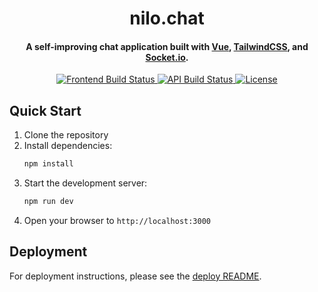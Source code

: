 <h1 align="center">
  nilo.chat
  <br>
</h1>

<h4 align="center">A self-improving chat application built with <a href="https://vuejs.org/" target="_blank">Vue</a>, <a href="https://tailwindcss.com/" target="_blank">TailwindCSS</a>, and <a href="https://socket.io/" target="_blank">Socket.io</a>.</h4>

<p align="center">
  <a href="https://github.com/super3/nilo.chat/actions/workflows/deploy-front.yml">
    <img src="https://github.com/super3/nilo.chat/actions/workflows/deploy-front.yml/badge.svg"
         alt="Frontend Build Status">
  </a>
  <a href="https://github.com/super3/nilo.chat/actions/workflows/deploy-api.yml">
    <img src="https://github.com/super3/nilo.chat/actions/workflows/deploy-api.yml/badge.svg"
         alt="API Build Status">
  </a>
  <a href="https://github.com/super3/nilo.chat/blob/main/LICENSE">
    <img src="https://img.shields.io/badge/license-MIT-blue.svg?label=license"
         alt="License">
  </a>
</p>

## Quick Start

1. Clone the repository
2. Install dependencies:
   ```bash
   npm install
   ```
3. Start the development server:
   ```bash
   npm run dev
   ```
4. Open your browser to `http://localhost:3000`

## Deployment

For deployment instructions, please see the [deploy README](/deploy/README.md).